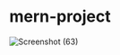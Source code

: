 ﻿# mern-project
![Screenshot (63)](https://github.com/UmaM03/mern-project/assets/141203021/aec37b1d-3915-41ea-a023-7b6bafbde81e)

